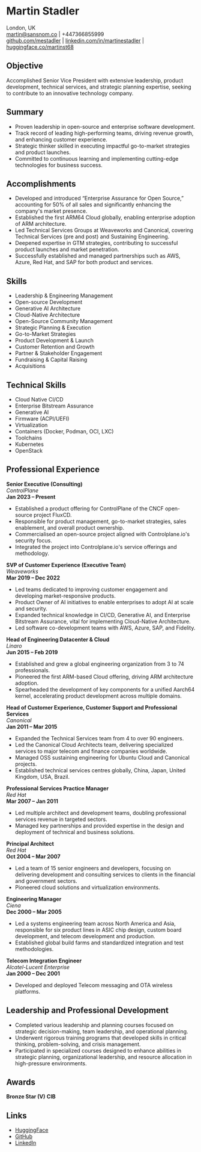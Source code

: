# Martin Stadler

London, UK  
martin@sansnom.co | +447366855999  
[github.com/mestadler](https://github.com/mestadler) | [linkedin.com/in/martinestadler](http://linkedin.com/in/martinestadler) | [huggingface.co/martinst68](https://huggingface.co/martinst68)

## Objective

Accomplished Senior Vice President with extensive leadership, product development, technical services, and strategic planning expertise, seeking to contribute to an innovative technology company.

## Summary

- Proven leadership in open-source and enterprise software development.
- Track record of leading high-performing teams, driving revenue growth, and enhancing customer experience.
- Strategic thinker skilled in executing impactful go-to-market strategies and product launches.
- Committed to continuous learning and implementing cutting-edge technologies for business success.

## Accomplishments

- Developed and introduced “Enterprise Assurance for Open Source,” accounting for 50% of all sales and significantly enhancing the company's market presence.
- Established the first ARM64 Cloud globally, enabling enterprise adoption of ARM architecture.
- Led Technical Services Groups at Weaveworks and Canonical, covering Technical Services (pre and post) and Sustaining Engineering.
- Deepened expertise in GTM strategies, contributing to successful product launches and market penetration.
- Successfully established and managed partnerships such as AWS, Azure, Red Hat, and SAP for both product and services.

## Skills

- Leadership & Engineering Management
- Open-source Development
- Generative AI Architecture
- Cloud-Native Architecture
- Open-Source Community Management
- Strategic Planning & Execution
- Go-to-Market Strategies
- Product Development & Launch
- Customer Retention and Growth
- Partner & Stakeholder Engagement
- Fundraising & Capital Raising
- Acquisitions

## Technical Skills

- Cloud Native CI/CD
- Enterprise Bitstream Assurance
- Generative AI
- Firmware (ACPI/UEFI)
- Virtualization
- Containers (Docker, Podman, OCI, LXC)
- Toolchains
- Kubernetes
- OpenStack

## Professional Experience

**Senior Executive (Consulting)**  
*ControlPlane*  
**Jan 2023 – Present**

- Established a product offering for ControlPlane of the CNCF open-source project FluxCD.
- Responsible for product management, go-to-market strategies, sales enablement, and overall product ownership.
- Commercialised an open-source project aligned with Controlplane.io's security focus.
- Integrated the project into Controlplane.io's service offerings and methodology.

**SVP of Customer Experience (Executive Team)**  
*Weaveworks*  
**Mar 2019 – Dec 2022**

- Led teams dedicated to improving customer engagement and developing market-responsive products.
- Product Owner of AI initiatives to enable enterprises to adopt AI at scale and security.
- Expanded technical knowledge in CI/CD, Generative AI, and Enterprise Bitstream Assurance, vital for implementing Cloud-Native Architecture.
- Led software co-development teams with AWS, Azure, SAP, and Fidelity.

**Head of Engineering Datacenter & Cloud**  
*Linaro*  
**Jun 2015 – Feb 2019**

- Established and grew a global engineering organization from 3 to 74 professionals.
- Pioneered the first ARM-based Cloud offering, driving ARM architecture adoption.
- Spearheaded the development of key components for a unified Aarch64 kernel, accelerating product development across multiple domains.

**Head of Customer Experience, Customer Support and Professional Services**  
*Canonical*  
**Jan 2011 – Mar 2015**

- Expanded the Technical Services team from 4 to over 90 engineers.
- Led the Canonical Cloud Architects team, delivering specialized services to major telecom and finance companies worldwide.
- Managed OSS sustaining engineering for Ubuntu Cloud and Canonical projects.
- Established technical services centres globally, China, Japan, United Kingdom, USA, Brazil.

**Professional Services Practice Manager**  
*Red Hat*  
**Mar 2007 – Jan 2011**

- Led multiple architect and development teams, doubling professional services revenue in targeted sectors.
- Managed key partnerships and provided expertise in the design and deployment of technical and business solutions.

**Principal Architect**  
*Red Hat*  
**Oct 2004 – Mar 2007**

- Led a team of 15 senior engineers and developers, focusing on delivering development and consulting services to clients in the financial and government sectors.
- Pioneered cloud solutions and virtualization environments.

**Engineering Manager**  
*Ciena*  
**Dec 2000 – Mar 2005**

- Led a systems engineering team across North America and Asia, responsible for six product lines in ASIC chip design, custom board development, and telecom development and production.
- Established global build farms and standardized integration and test methodologies.

**Telecom Integration Engineer**  
*Alcatel-Lucent Enterprise*  
**Jan 2000 – Dec 2001**

- Developed and deployed Telecom messaging and OTA wireless platforms.

## Leadership and Professional Development

- Completed various leadership and planning courses focused on strategic decision-making, team leadership, and operational planning.
- Underwent rigorous training programs that developed skills in critical thinking, problem-solving, and crisis management.
- Participated in specialized courses designed to enhance abilities in strategic planning, organizational leadership, and resource allocation in high-pressure environments.

## Awards

**Bronze Star (V)**
**CIB**

## Links

- [HuggingFace](https://huggingface.co/martinst68)
- [GitHub](https://github.com/mestadler)
- [LinkedIn](https://www.linkedin.com/in/martinestadler)
